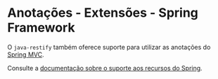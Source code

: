 # Anotações - Extensões - Spring Framework

O `java-restify` também oferece suporte para utilizar as anotações do [Spring MVC](https://docs.spring.io/spring/docs/current/spring-framework-reference/web.html). 

Consulte a [documentação sobre o suporte aos recursos do Spring](../spring-framework/overview.md).